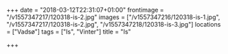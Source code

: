 +++
date = "2018-03-12T22:31:07+01:00"
frontimage = "/v1557347217/120318-is-2.jpg"
images = ["/v1557347216/120318-is-1.jpg", "/v1557347217/120318-is-2.jpg", "/v1557347218/120318-is-3.jpg"]
locations = ["Vadsø"]
tags = ["Is", "Vinter"]
title = "Is"

+++
